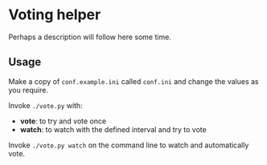 # Voting helper

Perhaps a description will follow here some time.

## Usage

Make a copy of `conf.example.ini` called `conf.ini` and change the values as you require.

Invoke `./vote.py` with:
- **vote**: to try and vote once
- **watch**: to watch with the defined interval and try to vote

Invoke `./vote.py watch` on the command line to watch and automatically vote.
